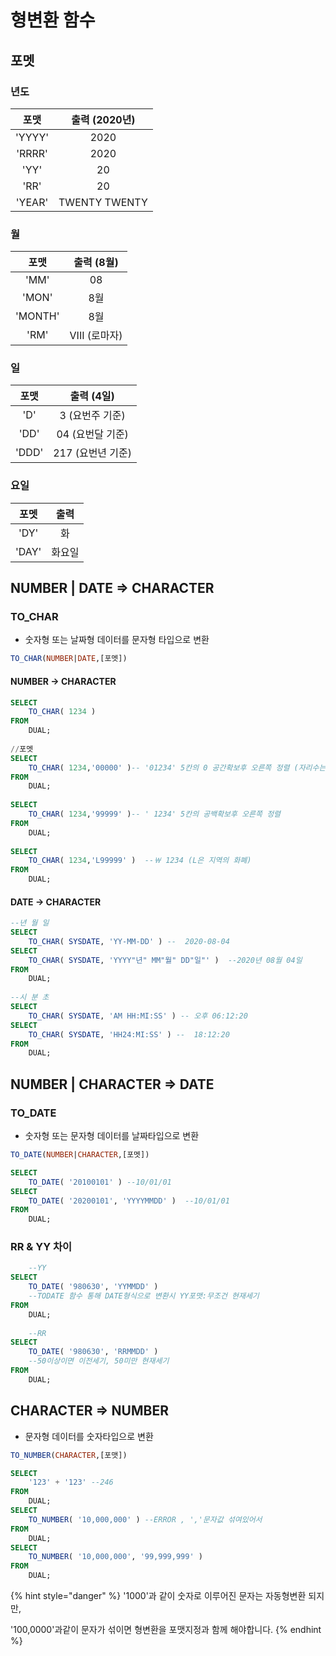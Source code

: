 # 형변환 함수

## 포멧

### 년도

| 포맷 | 출력  \(2020년\) |
| :---: | :---: |
| 'YYYY' | 2020 |
| 'RRRR' | 2020 |
| 'YY' | 20 |
| 'RR' | 20 |
| 'YEAR' | TWENTY TWENTY |

### 월

| 포맷 | 출력 \(8월\) |
| :---: | :---: |
| 'MM' | 08 |
| 'MON' | 8월 |
| 'MONTH' | 8월 |
| 'RM' | VIII   \(로마자\) |

### 일

| 포맷 | 출력 \(4일\) |
| :---: | :---: |
| 'D' | 3  \(요번주 기준\) |
| 'DD' | 04 \(요번달 기준\) |
| 'DDD' | 217 \(요번년 기준\) |

### 요일

| 포멧 | 출력 |
| :---: | :---: |
| 'DY' | 화 |
| 'DAY' | 화요일 |



## 

## NUMBER \| DATE =&gt; CHARACTER

### 

### TO\_CHAR

* 숫자형 또는 날짜형 데이터를 문자형 타입으로 변환

```sql
TO_CHAR(NUMBER|DATE,[포멧])
```

#### NUMBER -&gt; CHARACTER

```sql
SELECT
	TO_CHAR( 1234 ) 
FROM
	DUAL;
	
//포멧
SELECT
	TO_CHAR( 1234,'00000' )-- '01234' 5칸의 0 공간확보후 오른쪽 정렬 (자리수는 넉넉히) 
FROM
	DUAL;
	
SELECT
	TO_CHAR( 1234,'99999' )-- ' 1234' 5칸의 공백확보후 오른쪽 정렬 
FROM
	DUAL;
	
SELECT
	TO_CHAR( 1234,'L99999' )  --￦ 1234 (L은 지역의 화폐)
FROM
	DUAL;
```

#### 

#### DATE -&gt; CHARACTER

```sql
--년 월 일
SELECT
	TO_CHAR( SYSDATE, 'YY-MM-DD' ) --  2020-08-04
SELECT
	TO_CHAR( SYSDATE, 'YYYY"년" MM"월" DD"일"' )  --2020년 08월 04일
FROM
	DUAL;
	
--시 분 초
SELECT
	TO_CHAR( SYSDATE, 'AM HH:MI:SS' ) -- 오후 06:12:20
SELECT
	TO_CHAR( SYSDATE, 'HH24:MI:SS' ) --  18:12:20
FROM
	DUAL;
```



## NUMBER \| CHARACTER =&gt; DATE

### TO\_DATE

* 숫자형 또는 문자형 데이터를 날짜타입으로 변환

```sql
TO_DATE(NUMBER|CHARACTER,[포멧])
```

```sql
SELECT
	TO_DATE( '20100101' ) --10/01/01
SELECT
	TO_DATE( '20200101', 'YYYYMMDD' )  --10/01/01
FROM
	DUAL;
```



### RR & YY 차이

```sql
	--YY
SELECT
	TO_DATE( '980630', 'YYMMDD' ) 
	--TODATE 함수 통해 DATE형식으로 변환시 YY포맷:무조건 현재세기
FROM
	DUAL;
	
	--RR
SELECT
	TO_DATE( '980630', 'RRMMDD' ) 
	--50이상이면 이전세기, 50미만 현재세기
FROM
	DUAL;
```



## CHARACTER =&gt; NUMBER

* 문자형 데이터를 숫자타입으로 변환

```sql
TO_NUMBER(CHARACTER,[포맷])
```

```sql
SELECT
	'123' + '123' --246
FROM
	DUAL;
SELECT
	TO_NUMBER( '10,000,000' ) --ERROR , ','문자값 섞여있어서
FROM
	DUAL;
SELECT
	TO_NUMBER( '10,000,000', '99,999,999' ) 
FROM
	DUAL;
```

{% hint style="danger" %}
'1000'과 같이 숫자로 이루어진 문자는 자동형변환 되지만,

'100,0000'과같이 문자가 섞이면 형변환을 포맷지정과 함께 해야합니다.
{% endhint %}

